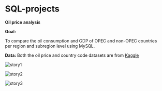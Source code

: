 # SQL-projects

**Oil price analysis**

**Goal:**

To compare the oil consumption and GDP of OPEC and non-OPEC countries per region and subregion level using MySQL.

**Data:**
Both the oil price and country code datasets are from [Kaggle](https://www.kaggle.com/datasets/zusmani/petrolgas-prices-worldwide)

![story1](https://github.com/DevJupyHUB/SQL-projects/assets/125738232/13fe3f57-25f4-463c-b19e-06386d755010)

![story2](https://github.com/DevJupyHUB/SQL-projects/assets/125738232/e01326a3-efa4-4694-ac06-a8f4b5eb8728)

![story3](https://github.com/DevJupyHUB/SQL-projects/assets/125738232/a1e30c39-1baa-4c1b-86fa-59de8d671b2c)



